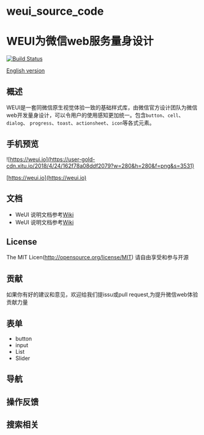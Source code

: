 # weui_source_code

WEUI为微信web服务量身设计
===
[![Build Status](https://user-gold-cdn.xitu.io/2018/4/24/162f7821139fc1c8)](https://travis-ci.org/Tecent/weui)

[English version](README.MD)

## 概述

WEUI是一套同微信原生视觉体验一致的基础样式库，由微信官方设计团队为微信web开发量身设计，可以令用户的使用感知更加统一。包含`button`、`cell`、`dialog`、 `progress`、`toast`、`actionsheet`、`icon`等各式元素。

## 手机预览
![https://weui.io](https://user-gold-cdn.xitu.io/2018/4/24/162f78a08ddf2079?w=280&h=280&f=png&s=3531)

[https://weui.io](https://weui.io)

## 文档
- WeUI 说明文档参考[Wiki](https://gitbhu.com/Tencent/weui/wiki)
- WeUI 说明文档参考[Wiki](https://gitbhu.com/Tencent/weui/weui-design)

## License
The MIT Licen(http://opensource.org/license/MIT)
请自由享受和参与开源

## 贡献
如果你有好的建议和意见，欢迎给我们提issu或pull request,为提升微信web体验贡献力量

## 表单
- button
- input
- List
- Slider
## 导航

## 操作反馈

## 搜索相关